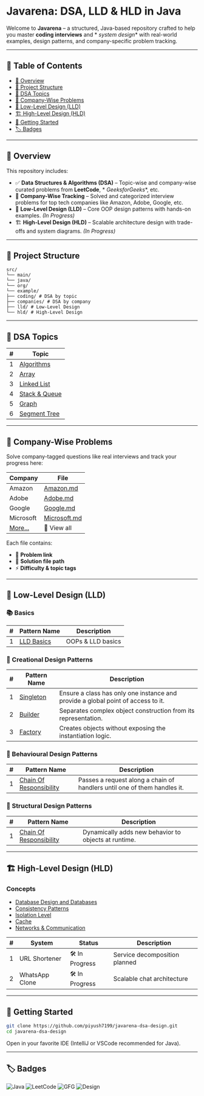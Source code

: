 # Javarena: DSA, LLD & HLD in Java

Welcome to **Javarena** – a structured, Java-based repository crafted to help you master **coding interviews** and *
*system design** with real-world examples, design patterns, and company-specific problem tracking.

---

## 📌 Table of Contents

- [🎯 Overview](#-overview)
- [📁 Project Structure](#-project-structure)
- [📘 DSA Topics](#-dsa-topics)
- [🏢 Company-Wise Problems](#-company-wise-problems)
- [🧩 Low-Level Design (LLD)](#-low-level-design-lld)
- [🏗 High-Level Design (HLD)](#-high-level-design-hld)
- [🚀 Getting Started](#-getting-started)
- [🏷️ Badges](#%EF%B8%8F-badges)

---

## 🎯 Overview

This repository includes:

- ✅ **Data Structures & Algorithms (DSA)** – Topic-wise and company-wise curated problems from **LeetCode**, *
  *GeeksforGeeks**, etc.
- 🏢 **Company-Wise Tracking** – Solved and categorized interview problems for top tech companies like Amazon, Adobe,
  Google, etc.
- 🧩 **Low-Level Design (LLD)** – Core OOP design patterns with hands-on examples. *(In Progress)*
- 🏗 **High-Level Design (HLD)** – Scalable architecture design with trade-offs and system diagrams. *(In Progress)*

---

## 📁 Project Structure

```
src/
└── main/
└── java/
└── org/
└── example/
├── coding/ # DSA by topic
├── companies/ # DSA by company
├── lld/ # Low-Level Design
└── hld/ # High-Level Design
```

---

## 📘 DSA Topics

| # | Topic                                                                                      | 
|---|--------------------------------------------------------------------------------------------|
| 1 | [Algorithms](./src/main/java/org/example/coding/algorithms/README.md)                      |
| 2 | [Array](./src/main/java/org/example/coding/datastructures/arrays/README.md)                |
| 3 | [Linked List](./src/main/java/org/example/coding/datastructures/linkedList/README.md)      |
| 4 | [Stack & Queue](./src/main/java/org/example/coding/datastructures/stackAndQueue/README.md) |
| 5 | [Graph](./src/main/java/org/example/coding/datastructures/graph/README.md)                 |
| 6 | [Segment Tree](./src/main/java/org/example/coding/datastructures/segmentTree/README.md)    |

---

## 🏢 Company-Wise Problems

Solve company-tagged questions like real interviews and track your progress here:

| Company                                          | File                                                               |
|--------------------------------------------------|--------------------------------------------------------------------|
| Amazon                                           | [Amazon.md](./src/main/java/org/example/companies/Amazon.md)       |
| Adobe                                            | [Adobe.md](./src/main/java/org/example/companies/Adobe.md)         |
| Google                                           | [Google.md](./src/main/java/org/example/companies/Google.md)       |
| Microsoft                                        | [Microsoft.md](./src/main/java/org/example/companies/Microsoft.md) |
| [More...](./src/main/java/org/example/companies) | 📁 View all                                                        |

Each file contains:

- 🎯 **Problem link**
- 📂 **Solution file path**
- ⚡️ **Difficulty & topic tags**

---

## 🧩 Low-Level Design (LLD)

### 📚 Basics

| # | Pattern Name                                                   | Description       | 
|---|----------------------------------------------------------------|-------------------|
| 1 | [LLD Basics](./src/main/java/org/example/lld/basics/README.md) | OOPs & LLD basics |

### 🔨 Creational Design Patterns

| # | Pattern Name                                                                         | Description                                                                      |
|---|--------------------------------------------------------------------------------------|----------------------------------------------------------------------------------|
| 1 | [Singleton](./src/main/java/org/example/lld/patterns/creational/singleton/README.md) | Ensure a class has only one instance and provide a global point of access to it. |
| 2 | [Builder](./src/main/java/org/example/lld/patterns/creational/builder/README.md)     | Separates complex object construction from its representation.                   |
| 3 | [Factory](./src/main/java/org/example/lld/patterns/creational/factory/README.md)     | Creates objects without exposing the instantiation logic.                        |

### 🧠 Behavioural Design Patterns

| # | Pattern Name                                                                                                    | Description                                                              |
|---|-----------------------------------------------------------------------------------------------------------------|--------------------------------------------------------------------------|
| 1 | [Chain Of Responsibility](./src/main/java/org/example/lld/patterns/behavioural/chainOfResponsibility/README.md) | Passes a request along a chain of handlers until one of them handles it. |

### 🧱 Structural Design Patterns

| # | Pattern Name                                                                                       | Description                                          |
|---|----------------------------------------------------------------------------------------------------|------------------------------------------------------|
| 1 | [Chain Of Responsibility](./src/main/java/org/example/lld/patterns/structural/decorator/README.md) | Dynamically adds new behavior to objects at runtime. |

---

## 🏗 High-Level Design (HLD)

### Concepts

- [Database Design and Databases](./src/main/java/org/example/hld/concepts/database_design.md)
- [Consistency Patterns](./src/main/java/org/example/hld/concepts/consistency_models.md)
- [Isolation Level](./src/main/java/org/example/hld/concepts/isolation_levels.md)
- [Cache](./src/main/java/org/example/hld/concepts/cache.md)
- [Networks & Communication](./src/main/java/org/example/hld/concepts/networks.md)

| # | System         | Status         | Description                   |
|---|----------------|----------------|-------------------------------|
| 1 | URL Shortener  | 🛠 In Progress | Service decomposition planned |
| 2 | WhatsApp Clone | 🛠 In Progress | Scalable chat architecture    |

---

## 🚀 Getting Started

```bash
git clone https://github.com/piyush7199/javarena-dsa-design.git
cd javarena-dsa-design
```

Open in your favorite IDE (IntelliJ or VSCode recommended for Java).

---

## 🏷️ Badges

![Java](https://img.shields.io/badge/language-Java-orange)
![LeetCode](https://img.shields.io/badge/platform-LeetCode-blue)
![GFG](https://img.shields.io/badge/platform-GeeksforGeeks-blue)
![Design](https://img.shields.io/badge/focus-HLD/LLD-success)